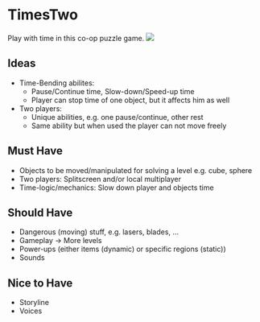 # TimesTwo
Play with time in this co-op puzzle game.
![](https://i.imgur.com/dCW1fH4.png)

## Ideas
  - Time-Bending abilites: 
    - Pause/Continue time, Slow-down/Speed-up time
    - Player can stop time of one object, but it affects him as well
  - Two players: 
    - Unique abilities, e.g. one pause/continue, other rest
    - Same ability but when used the player can not move freely
    
## Must Have
  - Objects to be moved/manipulated for solving a level e.g. cube, sphere
  - Two players: Splitscreen and/or local multiplayer
  - Time-logic/mechanics: Slow down player and objects time 
  
## Should Have
  - Dangerous (moving) stuff, e.g. lasers, blades, ...
  - Gameplay -> More levels
  - Power-ups (either items (dynamic) or specific regions (static))
  - Sounds

## Nice to Have
  - Storyline
  - Voices

